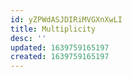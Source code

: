 ```yaml
---
id: yZPWdASJDIRiMVGXnXwLI
title: Multiplicity
desc: ''
updated: 1639759165197
created: 1639759165197
---
```


